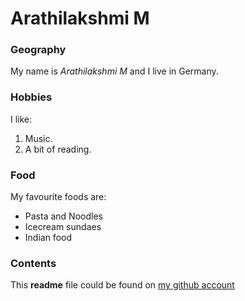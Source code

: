 # Arathilakshmi M

### Geography

My name is *Arathilakshmi M* and I live in Germany.

### Hobbies

I like:

1. Music.
2. A bit of reading.

### Food

My favourite foods are:

- Pasta and Noodles
- Icecream sundaes
- Indian food


### Contents

This **readme** file could be found on [my github account](https://github.com/arathilakshmi/)
